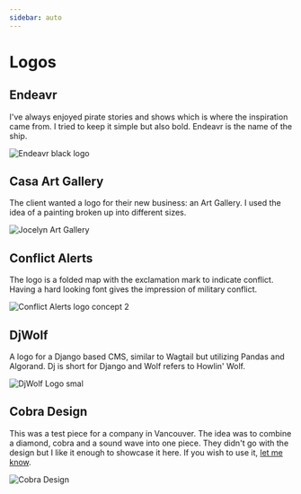 ```yaml
---
sidebar: auto
---
```


# Logos

## Endeavr
I've always enjoyed pirate stories and shows which is where the inspiration came from.  I tried to keep it simple but also bold. Endeavr is the name of the ship. 

![Endeavr black logo](/images/work/logos/black-logo_endeavr.png)

## Casa Art Gallery

The client wanted a logo for their new business: an Art Gallery.  I used the idea of a painting broken up into different sizes.

![Jocelyn Art Gallery](/images/work/logos/casa-logo.png)

## Conflict Alerts
The logo is a folded map with the exclamation mark to indicate conflict.  Having a hard looking font gives the impression of military conflict. 

![Conflict Alerts logo concept 2](/images/work/logos/ca-02.jpg)

## DjWolf
A logo for a Django based CMS, similar to Wagtail but utilizing Pandas and Algorand. Dj is short for Django and Wolf refers to Howlin' Wolf.

![DjWolf Logo smal](/images/work/logos/djwolf-logo-200x200.png)

## Cobra Design
This was a test piece for a company in Vancouver.  The idea was to combine a diamond, cobra and a sound wave into one piece.  They didn't go with the design but I like it enough to showcase it here. If you wish to use it, [let me know](/contact). 

![Cobra Design](/images/work/logos/cobraDesign-01.png)